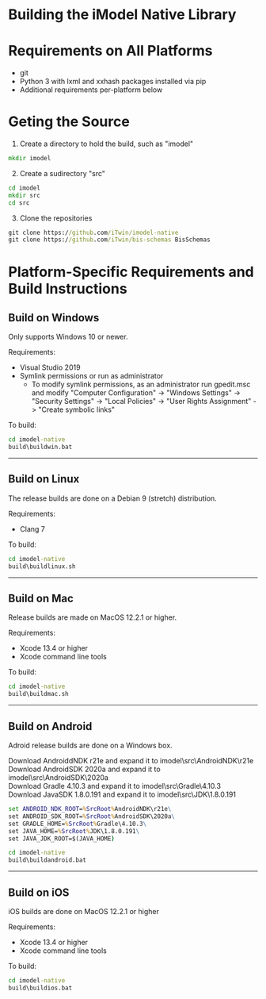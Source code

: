# Building the iModel Native Library

# Requirements on All Platforms
- git
- Python 3 with lxml and xxhash packages installed via pip
- Additional requirements per-platform below

# Geting the Source
1. Create a directory to hold the build, such as "imodel"  
```cmd
mkdir imodel
```
2. Create a sudirectory "src"
```cmd
cd imodel
mkdir src
cd src
```
3. Clone the repositories
```cmd
git clone https://github.com/iTwin/imodel-native
git clone https://github.com/iTwin/bis-schemas BisSchemas
```

# Platform-Specific Requirements and Build Instructions

## Build on Windows

Only supports Windows 10 or newer. 

Requirements: 
- Visual Studio 2019
- Symlink permissions or run as administrator
  - To modify symlink permissions, as an administrator run gpedit.msc and modify "Computer Configuration" -> "Windows Settings" -> "Security Settings" -> "Local Policies" -> "User Rights Assignment" -> "Create symbolic links"

To build:

```cmd
cd imodel-native
build\buildwin.bat
```

---

## Build on Linux

The release builds are done on a Debian 9 (stretch) distribution. 

Requirements:
- Clang 7

To build:

```cmd
cd imodel-native
build\buildlinux.sh
```

---

## Build on Mac

Release builds are made on MacOS 12.2.1 or higher.

Requirements:
- Xcode 13.4 or higher
- Xcode command line tools

To build:

```cmd
cd imodel-native
build\buildmac.sh
```

---

## Build on Android

Adroid release builds are done on a Windows box.

Download AndroiddNDK r21e and expand it to imodel\src\AndroidNDK\r21e  
Download AndroidSDK 2020a and expand it to imodel\src\AndroidSDK\2020a  
Download Gradle 4.10.3 and expand it to imodel\src\Gradle\4.10.3  
Download JavaSDK 1.8.0.191 and expand it to imodel\src\JDK\1.8.0.191  

```cmd
set ANDROID_NDK_ROOT=%SrcRoot%AndroidNDK\r21e\
set ANDROID_SDK_ROOT=%SrcRoot%AndroidSDK\2020a\
set GRADLE_HOME=%SrcRoot%Gradle\4.10.3\
set JAVA_HOME=%SrcRoot%JDK\1.8.0.191\
set JAVA_JDK_ROOT=$(JAVA_HOME)

cd imodel-native
build\buildandroid.bat
```

---

## Build on iOS

iOS builds are done on MacOS 12.2.1 or higher

Requirements:
- Xcode 13.4 or higher
- Xcode command line tools

To build:

```cmd
cd imodel-native
build\buildios.bat
```


